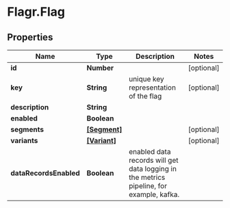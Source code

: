 # Flagr.Flag

## Properties
Name | Type | Description | Notes
------------ | ------------- | ------------- | -------------
**id** | **Number** |  | [optional] 
**key** | **String** | unique key representation of the flag | [optional] 
**description** | **String** |  | 
**enabled** | **Boolean** |  | 
**segments** | [**[Segment]**](Segment.md) |  | [optional] 
**variants** | [**[Variant]**](Variant.md) |  | [optional] 
**dataRecordsEnabled** | **Boolean** | enabled data records will get data logging in the metrics pipeline, for example, kafka. | 


